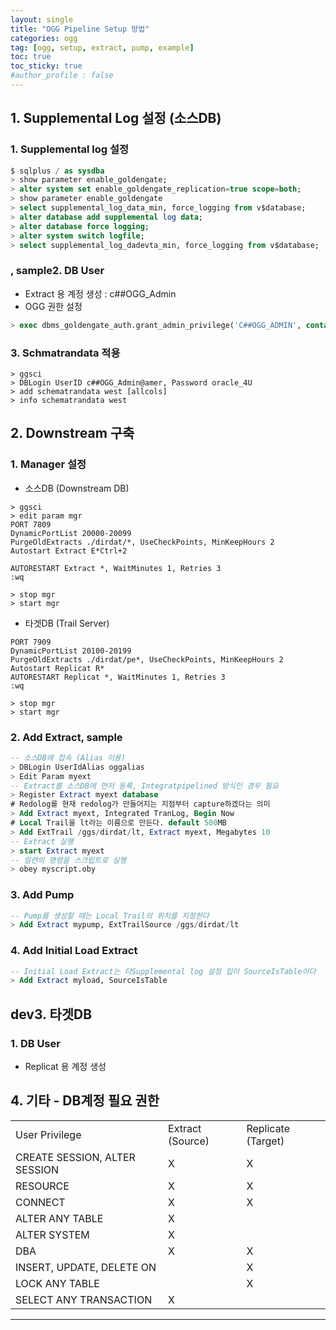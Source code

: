 ```yaml
---
layout: single
title: "OGG Pipeline Setup 방법"
categories: ogg
tag: [ogg, setup, extract, pump, example]
toc: true
toc_sticky: true
#author_profile : false
---
```


## 1. Supplemental Log 설정 (소스DB)
### 1. Supplemental log 설정 

```sql
$ sqlplus / as sysdba
> show parameter enable_goldengate;
> alter system set enable_goldengate_replication=true scope=both;
> show parameter enable_goldengate
> select supplemental_log_data_min, force_logging from v$database;
> alter database add supplemental log data;
> alter database force logging;
> alter system switch logfile;
> select supplemental_log_dadevta_min, force_logging from v$database;
```
### , sample2. DB User

* Extract 용 계정 생성 : c##OGG_Admin
* OGG 권한 설정
```sql
> exec dbms_goldengate_auth.grant_admin_privilege('C##OGG_ADMIN', container=>'all');
```

### 3. Schmatrandata 적용

```
> ggsci
> DBLogin UserID c##OGG_Admin@amer, Password oracle_4U
> add schematrandata west [allcols]
> info schematrandata west
```

## 2. Downstream 구축

### 1. Manager 설정

- 소스DB (Downstream DB)

```
> ggsci
> edit param mgr
PORT 7809
DynamicPortList 20000-20099
PurgeOldExtracts ./dirdat/*, UseCheckPoints, MinKeepHours 2
Autostart Extract E*Ctrl+2

AUTORESTART Extract *, WaitMinutes 1, Retries 3
:wq

> stop mgr
> start mgr
```

- 타겟DB (Trail Server)

```
PORT 7909
DynamicPortList 20100-20199
PurgeOldExtracts ./dirdat/pe*, UseCheckPoints, MinKeepHours 2
Autostart Replicat R*
AUTORESTART Replicat *, WaitMinutes 1, Retries 3
:wq

> stop mgr
> start mgr
```

### 2. Add Extract, sample

```sql
-- 소스DB에 접속 (Alias 이용)
> DBLogin UserIdAlias oggalias
> Edit Param myext
-- Extract를 소스DB에 먼저 등록, Integratpipelined 방식인 경우 필요 
> Register Extract myext database
# Redolog를 현재 redolog가 만들어지는 지점부터 capture하겠다는 의미
> Add Extract myext, Integrated TranLog, Begin Now
# Local Trail을 lt라는 이름으로 만든다. default 500MB
> Add ExtTrail /ggs/dirdat/lt, Extract myext, Megabytes 10
-- Extract 실행
> start Extract myext
-- 일련의 명령을 스크립트로 실행
> obey myscript.oby
```
### 3. Add Pump

```sql
-- Pump를 생성할 때는 Local Trail의 위치를 지정한다
> Add Extract mypump, ExtTrailSource /ggs/dirdat/lt
```
### 4. Add Initial Load Extract

```sql
-- Initial Load Extract는 타Supplemental log 설정 입이 SourceIsTable이다
> Add Extract myload, SourceIsTable
```

## dev3. 타겟DB
### 1. DB User

* Replicat 용 계정 생성

##  4. 기타 - DB계정 필요 권한

|                               |                  |                    |
| ----------------------------- | ---------------- | ------------------ |
| User Privilege                | Extract (Source) | Replicate (Target) |
| CREATE SESSION, ALTER SESSION | X                | X                  |
| RESOURCE                      | X                | X                  |
| CONNECT                       | X                | X                  |
| ALTER ANY TABLE               | X                |                    |
| ALTER SYSTEM                  | X                |                    |
| DBA                           | X                | X                  |
| INSERT, UPDATE, DELETE ON     |                  | X                  |
| LOCK ANY TABLE                |                  | X                  |
| SELECT ANY TRANSACTION        | X                |                    |

---